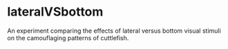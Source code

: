 lateralVSbottom
===============

An experiment comparing the effects of lateral versus bottom visual stimuli on the camouflaging patterns of cuttlefish.  